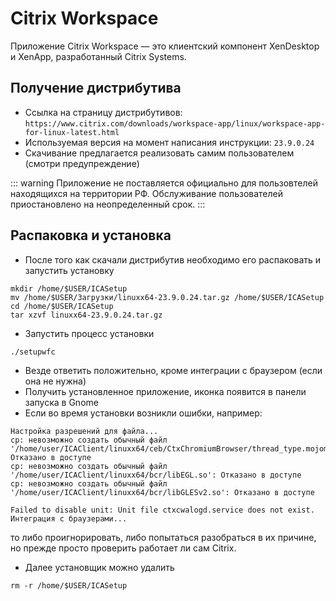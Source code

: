 # Citrix Workspace

Приложение Citrix Workspace — это клиентский компонент XenDesktop и XenApp, разработанный Citrix Systems.

## Получение дистрибутива

- Ссылка на страницу дистрибутивов: `https://www.citrix.com/downloads/workspace-app/linux/workspace-app-for-linux-latest.html`
- Используемая версия на момент написания инструкции: `23.9.0.24`
- Скачивание предлагается реализовать самим пользователем (смотри предупреждение)

::: warning
Приложение не поставляется официально для пользовтелей находящихся на территории РФ. 
Обслуживание пользователей приостановлено на неопределенный срок.
::: 

## Распаковка и установка

- После того как скачали дистрибутив необходимо его распаковать и запустить установку

```shell
mkdir /home/$USER/ICASetup
mv /home/$USER/Загрузки/linuxx64-23.9.0.24.tar.gz /home/$USER/ICASetup
cd /home/$USER/ICASetup
tar xzvf linuxx64-23.9.0.24.tar.gz
```

- Запустить процесс установки
```shell
./setupwfc
```

- Везде ответить положительно, кроме интеграции с браузером (если она не нужна)
- Получить установленное приложение, иконка появится в панели запуска в Gnome
- Если во время установки возникли ошибки, например:
```
Настройка разрешений для файла...
cp: невозможно создать обычный файл '/home/user/ICAClient/linuxx64/ceb/CtxChromiumBrowser/thread_type.mojom.m.js': Отказано в доступе
cp: невозможно создать обычный файл '/home/user/ICAClient/linuxx64/bcr/libEGL.so': Отказано в доступе
cp: невозможно создать обычный файл '/home/user/ICAClient/linuxx64/bcr/libGLESv2.so': Отказано в доступе

Failed to disable unit: Unit file ctxcwalogd.service does not exist.
Интеграция с браузерами...
```
то либо проигнорировать, либо попытаться разобраться в их причине, но прежде просто проверить работает ли сам Citrix.

- Далее установщик можно удалить

```shell
rm -r /home/$USER/ICASetup
```